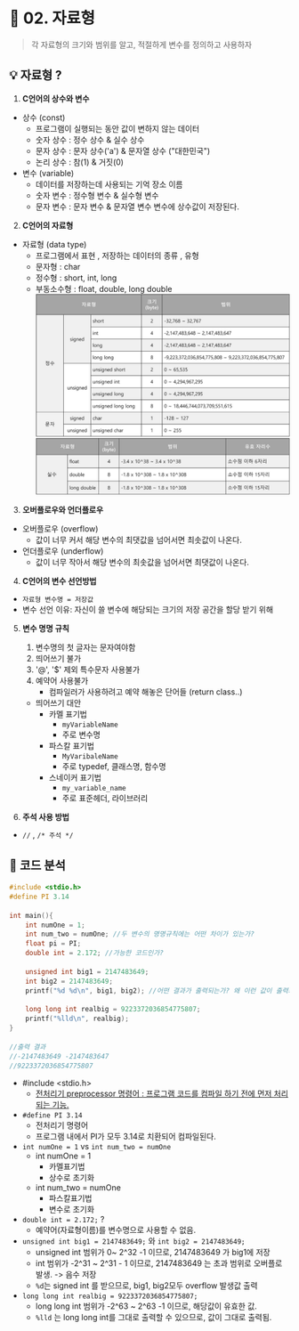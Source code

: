 # 🌈 02. 자료형
>각 자료형의 크기와 범위를 알고, 적절하게 변수를 정의하고 사용하자
## 💡 자료형 ?
1. **C언어의 상수와 변수**
- 상수 (const)
    - 프로그램이 실행되는 동안 값이 변하지 않는 데이터
    - 숫자 상수 : 정수 상수 & 실수 상수
    - 문자 상수 : 문자 상수('a') & 문자열 상수 ("대한민국")
    - 논리 상수 : 참(1) & 거짓(0)
- 변수 (variable)
    - 데이터를 저장하는데 사용되는 기억 장소 이름
    - 숫자 변수 : 정수형 변수 & 실수형 변수
    - 문자 변수 : 문자 변수 & 문자열 변수
변수에 상수값이 저장된다.
2. **C언어의 자료형**
- 자료형 (data type)
    - 프로그램에서 표현 , 저장하는 데이터의 종류 , 유형
    - 문자형 : char 
    - 정수형 : short, int, long
    - 부동소수형 : float, double, long double
    ![alt text](img/image.png)
    ![alt text](img/image-1.png)
3. **오버플로우와 언더플로우**
- 오버플로우 (overflow)
    - 값이 너무 커서 해당 변수의 최댓값을 넘어서면 최솟값이 나온다.
- 언더플로우 (underflow)
    - 값이 너무 작아서 해당 변수의 최솟값을 넘어서면 최댓값이 나온다.
4. **C언어의 변수 선언방법**
- `자료형 변수명 = 저장값`
- 변수 선언 이유: 자신이 쓸 변수에 해당되는 크기의 저장 공간을 할당 받기 위해
5. **변수 명명 규칙**
    1. 변수명의 첫 글자는 문자여야함
    2. 띄어쓰기 불가
    3. '@', '$' 제외 특수문자 사용불가
    4. 예약어 사용불가
        - 컴파일러가 사용하려고 예약 해놓은 단어들 (return class..)
    - 띄어쓰기 대안
        - 카멜 표기법 
            - `myVariableName`
            - 주로 변수명
        - 파스칼 표기법
            - `MyVaribaleName`
            - 주로 typedef, 클래스명, 함수명
        - 스네이커 표기법
            - `my_variable_name`
            - 주로 표준헤더, 라이브러리
        

6. **주석 사용 방법**
- `//` , `/* 주석 */`


## 📄 코드 분석
```c
#include <stdio.h>
#define PI 3.14

int main(){
	int numOne = 1;
	int num_two = numOne; //두 변수의 명명규칙에는 어떤 차이가 있는가?
	float pi = PI;
	double int = 2.172; //가능한 코드인가?
	
	unsigned int big1 = 2147483649;
	int big2 = 2147483649;
	printf("%d %d\n", big1, big2); //어떤 결과가 출력되는가? 왜 이런 값이 출력되는가?

	long long int realbig = 9223372036854775807;
	printf("%lld\n", realbig);
}

//출력 결과
//-2147483649 -2147483647
//9223372036854775807
```
- #include <stdio.h>
    - <ins>전처리기 preprocessor 명령어 : 프로그램 코드를 컴파일 하기 전에 먼저 처리되는 기능.</ins>
- `#define PI 3.14`
    - 전처리기 명령어
    - 프로그램 내에서 PI가 모두 3.14로 치환되어 컴파일된다.
- `int numOne = 1` vs `int num_two = numOne`
    - int numOne = 1
        - 카멜표기법
        - 상수로 초기화
    - int num_two = numOne
        - 파스칼표기법
        - 변수로 초기화
- `double int = 2.172;` ?
    - 예약어(자료형이름)를 변수명으로 사용할 수 없음.
- `unsigned int big1 = 2147483649;` 와 `int big2 = 2147483649;`
    - unsigned int 범위가 0~ 2^32 -1 이므로, 2147483649 가 big1에 저장
    - int 범위가 -2^31 ~ 2^31 - 1 이므로, 2147483649 는 초과 범위로 오버플로 발생. -> 음수 저장
    - `%d`는 signed int 를 받으므로, big1, big2모두 overflow 발생값 출력
 - `long long int realbig = 9223372036854775807;`
    - long long int 범위가 -2^63 ~ 2^63 -1 이므로, 해당값이 유효한 값.
    - `%lld` 는 long long int를 그대로 출력할 수 있으므로, 값이 그대로 출력됨.
    
